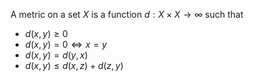 A metric on a set $X$ is a function $d: X \times X \to \infty$ such that

* $d(x,y) \geq 0$
* $d(x, y) = 0 \iff x = y$
* $d(x,y) = d(y,x)$
* $d(x,y) \leq d(x, z) + d(z,y)$